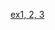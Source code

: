 [ex1, 2, 3](https://phanbaokhang0205.github.io/Game-Training/phase-1/basic_game_math_and_physics/vectors_speed_and_velocity/ex/ex1_2_3.html)
